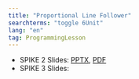 ```yaml
---
title: "Proportional Line Follower"
searchterms: "toggle 6Unit"
lang: "en"
tag: ProgrammingLesson
---
```

 <ul>
 <li class="ng-binding">SPIKE 2 Slides:
 <a href="PyProgrammingLessons/ProportionalLineFollower.pptx">PPTX</a>,
 <a href="PyProgrammingLessons/ProportionalLineFollower.pdf">PDF</a>
 </li>
 <li class="ng-binding">SPIKE 3 Slides:

 </li>
 </ul>
